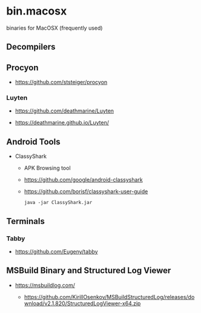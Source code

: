 # bin.macosx

binaries for MacOSX (frequently used)

## Decompilers

## Procyon

*   https://github.com/ststeiger/procyon


### Luyten

*   https://github.com/deathmarine/Luyten

*   https://deathmarine.github.io/Luyten/

## Android Tools

*   ClassyShark

    *   APK Browsing tool

    *   https://github.com/google/android-classyshark

    *   https://github.com/borisf/classyshark-user-guide

        ```
        java -jar ClassyShark.jar
        ```

## Terminals

### Tabby

*   https://github.com/Eugeny/tabby

## MSBuild Binary and Structured Log Viewer

*   https://msbuildlog.com/

    *   https://github.com/KirillOsenkov/MSBuildStructuredLog/releases/download/v2.1.820/StructuredLogViewer-x64.zip

